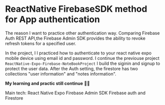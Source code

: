 # ReactNative FirebaseSDK method for App authentication

The reason I want to practice other authentication way. Comparing Firebase Auth REST API,the Firebase Admin SDK provides the ability to revoke refresh tokens for a specified user.

In the project, I l practiced how to authenticate to your react native expo mobile device using email id and password. I continue the previouse project `ReactNative-Expo-Firebase-NoteBookProject` I build the siginin and signup to protect the user data. After the Auth setting, the firestore has two collections "user information" and "notes information".

**My learning and practic still continue** 🏄‍♀️

Main tech:
React Native
Expo
Firebase Admin SDK
Firebase auth and Firestore
